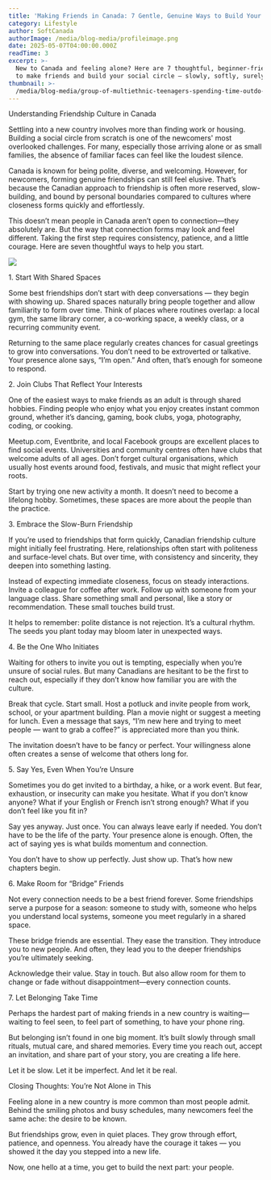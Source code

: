 ```yaml
---
title: 'Making Friends in Canada: 7 Gentle, Genuine Ways to Build Your Social Circle'
category: Lifestyle
author: SoftCanada
authorImage: /media/blog-media/profileimage.png
date: 2025-05-07T04:00:00.000Z
readTime: 3
excerpt: >-
  New to Canada and feeling alone? Here are 7 thoughtful, beginner-friendly ways
  to make friends and build your social circle — slowly, softly, surely.
thumbnail: >-
  /media/blog-media/group-of-multiethnic-teenagers-spending-time-outdo-2025-03-14-19-53-26-utc.jpg
---
```


Understanding Friendship Culture in Canada

Settling into a new country involves more than finding work or housing. Building a social circle from scratch is one of the newcomers' most overlooked challenges. For many, especially those arriving alone or as small families, the absence of familiar faces can feel like the loudest silence.

Canada is known for being polite, diverse, and welcoming. However, for newcomers, forming genuine friendships can still feel elusive. That’s because the Canadian approach to friendship is often more reserved, slow-building, and bound by personal boundaries compared to cultures where closeness forms quickly and effortlessly.

This doesn’t mean people in Canada aren’t open to connection—they absolutely are. But the way that connection forms may look and feel different. Taking the first step requires consistency, patience, and a little courage. Here are seven thoughtful ways to help you start.

![](/media/blog-media/group-of-multiethnic-teenagers-spending-time-outdo-2025-03-14-19-53-26-utc.jpg)

1\. Start With Shared Spaces

Some best friendships don’t start with deep conversations — they begin with showing up. Shared spaces naturally bring people together and allow familiarity to form over time. Think of places where routines overlap: a local gym, the same library corner, a co-working space, a weekly class, or a recurring community event.

Returning to the same place regularly creates chances for casual greetings to grow into conversations. You don’t need to be extroverted or talkative. Your presence alone says, “I’m open.” And often, that’s enough for someone to respond.

2\. Join Clubs That Reflect Your Interests

One of the easiest ways to make friends as an adult is through shared hobbies. Finding people who enjoy what you enjoy creates instant common ground, whether it’s dancing, gaming, book clubs, yoga, photography, coding, or cooking.

Meetup.com, Eventbrite, and local Facebook groups are excellent places to find social events. Universities and community centres often have clubs that welcome adults of all ages. Don’t forget cultural organisations, which usually host events around food, festivals, and music that might reflect your roots.

Start by trying one new activity a month. It doesn’t need to become a lifelong hobby. Sometimes, these spaces are more about the people than the practice.

3\. Embrace the Slow-Burn Friendship

If you’re used to friendships that form quickly, Canadian friendship culture might initially feel frustrating. Here, relationships often start with politeness and surface-level chats. But over time, with consistency and sincerity, they deepen into something lasting.

Instead of expecting immediate closeness, focus on steady interactions. Invite a colleague for coffee after work. Follow up with someone from your language class. Share something small and personal, like a story or recommendation. These small touches build trust.

It helps to remember: polite distance is not rejection. It’s a cultural rhythm. The seeds you plant today may bloom later in unexpected ways.

4\. Be the One Who Initiates

Waiting for others to invite you out is tempting, especially when you’re unsure of social rules. But many Canadians are hesitant to be the first to reach out, especially if they don’t know how familiar you are with the culture.

Break that cycle. Start small. Host a potluck and invite people from work, school, or your apartment building. Plan a movie night or suggest a meeting for lunch. Even a message that says, “I’m new here and trying to meet people — want to grab a coffee?” is appreciated more than you think.

The invitation doesn’t have to be fancy or perfect. Your willingness alone often creates a sense of welcome that others long for.

5\. Say Yes, Even When You’re Unsure

Sometimes you do get invited to a birthday, a hike, or a work event. But fear, exhaustion, or insecurity can make you hesitate. What if you don’t know anyone? What if your English or French isn’t strong enough? What if you don’t feel like you fit in?

Say yes anyway. Just once. You can always leave early if needed. You don’t have to be the life of the party. Your presence alone is enough. Often, the act of saying yes is what builds momentum and connection.

You don’t have to show up perfectly. Just show up. That’s how new chapters begin.

6\. Make Room for “Bridge” Friends

Not every connection needs to be a best friend forever. Some friendships serve a purpose for a season: someone to study with, someone who helps you understand local systems, someone you meet regularly in a shared space.

These bridge friends are essential. They ease the transition. They introduce you to new people. And often, they lead you to the deeper friendships you’re ultimately seeking.

Acknowledge their value. Stay in touch. But also allow room for them to change or fade without disappointment—every connection counts.

7\. Let Belonging Take Time

Perhaps the hardest part of making friends in a new country is waiting—waiting to feel seen, to feel part of something, to have your phone ring.

But belonging isn’t found in one big moment. It’s built slowly through small rituals, mutual care, and shared memories. Every time you reach out, accept an invitation, and share part of your story, you are creating a life here.

Let it be slow. Let it be imperfect. And let it be real.

Closing Thoughts: You’re Not Alone in This

Feeling alone in a new country is more common than most people admit. Behind the smiling photos and busy schedules, many newcomers feel the same ache: the desire to be known.

But friendships grow, even in quiet places. They grow through effort, patience, and openness. You already have the courage it takes — you showed it the day you stepped into a new life.

Now, one hello at a time, you get to build the next part: your people.
